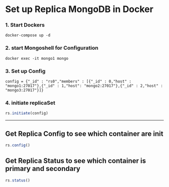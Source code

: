 # Set up Replica MongoDB in Docker

### 1. Start Dockers

```
docker-compose up -d
```

### 2. start Mongoshell for Configuration

```
docker exec -it mongo1 mongo
```

### 3. Set up Config

```
config = {"_id" : "rs0","members" : [{"_id" : 0,"host" : "mongo1:27017"},{"_id" : 1,"host": "mongo2:27017"},{"_id" : 2,"host" : "mongo3:27017"}]}
```

### 4. initiate replicaSet

```javascript
rs.initiate(config)
```

---

## Get Replica Config to see which container are init

```javascript
rs.config()
```

## Get Replica Status to see which container is primary and secondary

```javascript
rs.status()
```
